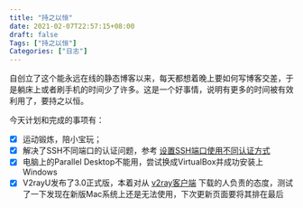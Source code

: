 ```yaml
---
title: "持之以恒"
date: 2021-02-07T22:57:15+08:00
draft: false
Tags: ["持之以恒"]
Categories: ["日志"]
---
```


自创立了这个能永远在线的静态博客以来，每天都想着晚上要如何写博客交差，于是躺床上或者刷手机的时间少了许多。这是一个好事情，说明有更多的时间被有效利用了，要持之以恒。

今天计划和完成的事项有：

- [x] 运动锻炼，陪小宝玩；
- [x] 解决了SSH不同端口的认证问题，参考 [设置SSH端口使用不同认证方式](https://tlanyan.me/ssh-set-port-specific-authentication/)
- [x] 电脑上的Parallel Desktop不能用，尝试换成VirtualBox并成功安装上Windows
- [x] V2rayU发布了3.0正式版，本着对从 [v2ray客户端](https://tlanyan.me/v2ray-clients-download/) 下载的人负责的态度，测试了一下发现在新版Mac系统上还是无法使用，下次更新页面要将其排在最后
